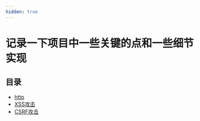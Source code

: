 ```yaml
---
hidden: true
---
```

# 记录一下项目中一些关键的点和一些细节实现

## 目录

* [http](./http.md)
* [XSS攻击](./XSS攻击.md)
* [CSRF攻击](./CSRF攻击.md)

